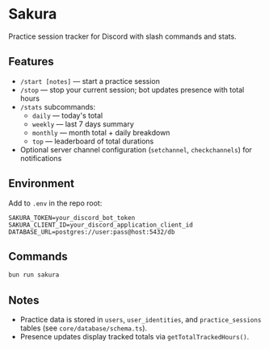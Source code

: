 # Sakura

Practice session tracker for Discord with slash commands and stats.

## Features

- `/start [notes]` — start a practice session
- `/stop` — stop your current session; bot updates presence with total hours
- `/stats` subcommands:
  - `daily` — today's total
  - `weekly` — last 7 days summary
  - `monthly` — month total + daily breakdown
  - `top` — leaderboard of total durations
- Optional server channel configuration (`setchannel`, `checkchannels`) for notifications

## Environment

Add to `.env` in the repo root:

```env
SAKURA_TOKEN=your_discord_bot_token
SAKURA_CLIENT_ID=your_discord_application_client_id
DATABASE_URL=postgres://user:pass@host:5432/db
```

## Commands

```sh
bun run sakura
```

## Notes

- Practice data is stored in `users`, `user_identities`, and `practice_sessions` tables (see `core/database/schema.ts`).
- Presence updates display tracked totals via `getTotalTrackedHours()`.



